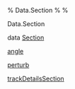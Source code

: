 % Data.Section
% 
% 

Data.Section

data [Section](Data-Section.html#t:Section)

[angle](Data-Section.html#v:angle)

[perturb](Data-Section.html#v:perturb)

[trackDetailsSection](Data-Section.html#v:trackDetailsSection)
